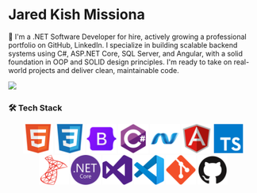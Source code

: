 # Jared Kish Missiona
💼 I'm a .NET Software Developer for hire, actively growing a professional portfolio on GitHub, LinkedIn. I specialize in building scalable backend systems using C#, ASP.NET Core, SQL Server, and Angular, with a solid foundation in OOP and SOLID design principles. I'm ready to take on real-world projects and deliver clean, maintainable code.

![](https://komarev.com/ghpvc/?username=JaredKishCodes&color=blue)


### 🛠️ Tech Stack

<p align="center">
  <!-- Core Languages & Frameworks -->
  <img src="https://raw.githubusercontent.com/devicons/devicon/master/icons/html5/html5-original.svg" alt="HTML5" width="60" height="60"/>
  <img src="https://raw.githubusercontent.com/devicons/devicon/master/icons/css3/css3-original.svg" alt="CSS3" width="60" height="60"/>
  <img src="https://raw.githubusercontent.com/devicons/devicon/master/icons/bootstrap/bootstrap-original.svg" alt="Bootstrap" width="60" height="60"/>
  <img src="https://raw.githubusercontent.com/devicons/devicon/master/icons/csharp/csharp-original.svg" alt="C#" width="60" height="60"/>
  <img src="https://raw.githubusercontent.com/devicons/devicon/master/icons/dot-net/dot-net-original.svg" alt=".NET" width="60" height="60"/>
  <img src="https://raw.githubusercontent.com/devicons/devicon/master/icons/angularjs/angularjs-original.svg" alt="Angular" width="60" height="60"/>
  <img src="https://raw.githubusercontent.com/devicons/devicon/master/icons/typescript/typescript-original.svg" alt="TypeScript" width="60" height="60"/>
  
  <!-- Backend Tools -->
  <img src="https://raw.githubusercontent.com/devicons/devicon/master/icons/microsoftsqlserver/microsoftsqlserver-plain.svg" alt="SQL Server" width="60" height="60"/>
  <img src="https://raw.githubusercontent.com/devicons/devicon/master/icons/dotnetcore/dotnetcore-original.svg" alt="Entity Framework Core" width="60" height="60"/>

  <!-- Tools -->
  <img src="https://raw.githubusercontent.com/devicons/devicon/master/icons/visualstudio/visualstudio-plain.svg" alt="Visual Studio" width="60" height="60"/>
  <img src="https://raw.githubusercontent.com/devicons/devicon/master/icons/vscode/vscode-original.svg" alt="VS Code" width="60" height="60"/>
  <img src="https://raw.githubusercontent.com/devicons/devicon/master/icons/git/git-original.svg" alt="Git" width="60" height="60"/>
  <img src="https://raw.githubusercontent.com/devicons/devicon/master/icons/github/github-original.svg" alt="GitHub" width="60" height="60"/>
</p>

